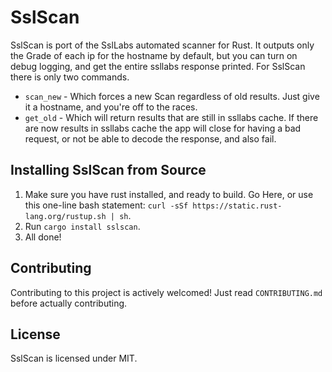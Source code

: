 # SslScan #

SslScan is port of the SslLabs automated scanner for Rust. It outputs only the Grade of each ip for
the hostname by default, but you can turn on debug logging, and get the entire ssllabs response printed.
For SslScan there is only two commands.

* `scan_new` - Which forces a new Scan regardless of old results. Just give it a hostname, and you're
off to the races.
* `get_old` - Which will return results that are still in ssllabs cache. If there are now results in
ssllabs cache the app will close for having a bad request, or not be able to decode the response, and
also fail.

## Installing SslScan from Source ##

1. Make sure you have rust installed, and ready to build. Go Here, or use this one-line bash statement:
`curl -sSf https://static.rust-lang.org/rustup.sh | sh`.
2. Run `cargo install sslscan`.
3. All done!

## Contributing ##

Contributing to this project is actively welcomed! Just read `CONTRIBUTING.md` before actually contributing.

## License ##

SslScan is licensed under MIT.

[pull_request_link]: https://github.com/rust-lang/rust/pull/16971
